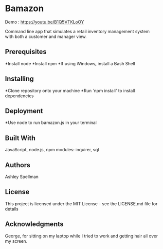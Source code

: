 # Bamazon

Demo : https://youtu.be/B1Q5VTKLoOY


Command line app that simulates a retail inventory management system with both a customer and manager view.


## Prerequisites

*Install node
*Install npm
*If using Windows, install a Bash Shell


## Installing

*Clone repository onto your machine
*Run 'npm install' to install dependencies


## Deployment

*Use node to run bamazon.js in your terminal


## Built With

JavaScript, node.js, npm modules: inquirer, sql


## Authors

Ashley Spellman


## License

This project is licensed under the MIT License - see the LICENSE.md file for details


## Acknowledgments

George, for sitting on my laptop while I tried to work and getting hair all over my screen.